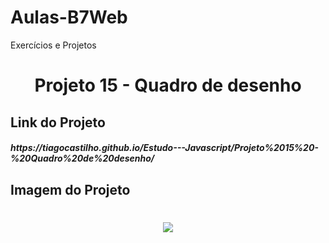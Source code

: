 # Aulas-B7Web
Exercícios e Projetos
<br/>
<h1 align="center">
    Projeto 15 - Quadro de desenho
</h1>

## Link do Projeto
<h5>
https://tiagocastilho.github.io/Estudo---Javascript/Projeto%2015%20-%20Quadro%20de%20desenho/  
</h5>

## Imagem do Projeto
<h1 align="center">
<img src="https://tiagocastilho.github.io/Estudo---Javascript/Projeto%2015%20-%20Quadro%20de%20desenho/como%20ficou1.png">
</h1>
